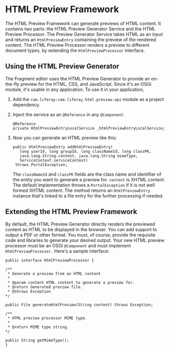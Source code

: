 # HTML Preview Framework

The HTML Preview Framework can generate previews of HTML content. It contains
two parts: the HTML Preview Generator Service and the HTML Preview Processor.
The Preview Generator Service takes HTML as an input and returns an
`HtmlPreviewEntry` containing the preview of the rendered content. The HTML
Preview Processor renders a preview to different document types, by extending
the `HtmlPreviewProcessor` interface.

## Using the HTML Preview Generator

The Fragment editor uses the HTML Preview Generator to provide an on-the-fly
preview for the HTML, CSS, and JavaScript. Since it's an OSGi module, it's
usable in any application. To use it in your application,

1.  Add the `com.liferay:com.liferay.html.preview.api` module as a project 
    dependency.
 
2.  Inject the service as an `@Reference` in any `@Component`:
    
        @Reference
        private HtmlPreviewEntryLocalService _htmlPreviewEntryLocalService;

3.  Now you can generate an HTML preview like this:

        public HtmlPreviewEntry addHtmlPreviewEntry(
           long userId, long groupId, long classNameId, long classPK,
           java.lang.String.content, java.lang.String mimeType,
           ServiceContext.serviceContext)
         throws PortalException;

    The `classNameId` and `classPK` fields are the class name and identifier of 
    the entity you want to generate a preview for. `content` is XHTML content.
    The default implementation throws a `PortalException` if it is not well
    formed XHTML content. The method returns an `HtmlPreviewEntry` instance
    that's linked to a file entry for the further processing if needed.

## Extending the HTML Preview Framework

By default, the HTML Preview Generator directly renders the previewed content as
HTML to be displayed in the browser. You can add support to output a PDF or
other format. You must, of course, provide the requisite code and libraries to
generate your desired output. Your new HTML preview processor must be an OSGI
`@Component` and must implement `HtmlPreviewProcessor.` Here's a sample
interface:

    public interface HtmlPreviewProcessor {

    /**
     * Generate a preview from an HTML content
     *
     * @param content HTML content to generate a preview for.
     * @return Generated preview file.
     * @throws Exception
    */

    public File generateHtmlPreview(String content) throws Exception;

    /**
     * HTML preview processor MIME type.
     *
     * @return MIME type string.
    */

    public String getMimeType();
    }

<!-- This tutorial isn't done. All you've listed is the interface. Every IDE can
generate the methods that must be implemented when you create a class based on
the interface. Please document an actual, implemented sample, even if it's just
the one Liferay already provides. -Rich --> 

